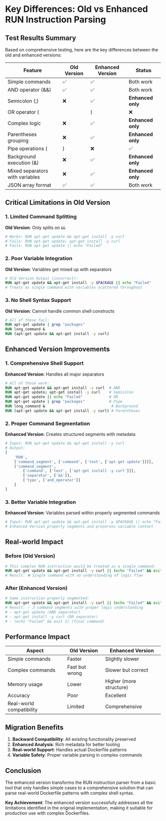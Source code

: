 # Key Differences: Old vs Enhanced RUN Instruction Parsing

## Test Results Summary

Based on comprehensive testing, here are the key differences between the old and enhanced versions:

| Feature | Old Version | Enhanced Version | Status |
|---------|-------------|------------------|---------|
| Simple commands | ✅ | ✅ | Both work |
| AND operator (&&) | ✅ | ✅ | Both work |
| Semicolon (;) | ❌ | ✅ | **Enhanced only** |
| OR operator (||) | ❌ | ✅ | **Enhanced only** |
| Complex logic | ❌ | ✅ | **Enhanced only** |
| Parentheses grouping | ❌ | ✅ | **Enhanced only** |
| Pipe operations (|) | ❌ | ✅ | **Enhanced only** |
| Background execution (&) | ❌ | ✅ | **Enhanced only** |
| Mixed separators with variables | ❌ | ✅ | **Enhanced only** |
| JSON array format | ✅ | ✅ | Both work |

## Critical Limitations in Old Version

### 1. Limited Command Splitting
**Old Version**: Only splits on `&&`
```dockerfile
# Works: RUN apt-get update && apt-get install -y curl
# Fails: RUN apt-get update; apt-get install -y curl
# Fails: RUN apt-get update || echo "Failed"
```

### 2. Poor Variable Integration
**Old Version**: Variables get mixed up with separators
```dockerfile
# Old Version Output (incorrect):
RUN apt-get update && apt-get install -y $PACKAGE || echo "Failed"
# Treats as single command with variables scattered throughout
```

### 3. No Shell Syntax Support
**Old Version**: Cannot handle common shell constructs
```dockerfile
# All of these fail:
RUN apt-get update | grep "packages"
RUN long_command &
RUN (apt-get update && apt-get install -y curl)
```

## Enhanced Version Improvements

### 1. Comprehensive Shell Support
**Enhanced Version**: Handles all major separators
```dockerfile
# All of these work:
RUN apt-get update && apt-get install -y curl  # AND
RUN apt-get update; apt-get install -y curl    # Semicolon
RUN apt-get update || echo "Failed"            # OR
RUN apt-get update | grep "packages"           # Pipe
RUN long_command &                              # Background
RUN (apt-get update && apt-get install -y curl) # Parentheses
```

### 2. Proper Command Segmentation
**Enhanced Version**: Creates structured segments with metadata
```python
# Input: RUN apt-get update && apt-get install -y curl
# Output:
[
    'RUN',
    ['command_segment', ['command', ['text', ['apt-get update']]]],
    ['command_segment', 
        ['command', ['text', ['apt-get install -y curl']]],
        ['separator', ['&&']],
        ['type', ['and_operator']]
    ]
]
```

### 3. Better Variable Integration
**Enhanced Version**: Variables parsed within properly segmented commands
```dockerfile
# Input: RUN apt-get update && apt-get install -y $PACKAGE || echo "Failed"
# Enhanced Version properly segments and preserves variable context
```

## Real-world Impact

### Before (Old Version)
```dockerfile
# This complex RUN instruction would be treated as a single command:
RUN apt-get update && apt-get install -y curl || (echo "Failed" && exit 1)
# Result: ❌ Single command with no understanding of logic flow
```

### After (Enhanced Version)
```dockerfile
# Same instruction properly segmented:
RUN apt-get update && apt-get install -y curl || (echo "Failed" && exit 1)
# Result: ✅ 3 command segments with proper logic understanding
# - apt-get update (AND separator)
# - apt-get install -y curl (OR separator) 
# - (echo "Failed" && exit 1) (final command)
```

## Performance Impact

| Aspect | Old Version | Enhanced Version |
|--------|-------------|------------------|
| Simple commands | Faster | Slightly slower |
| Complex commands | Fast but wrong | Slower but correct |
| Memory usage | Lower | Higher (more structure) |
| Accuracy | Poor | Excellent |
| Real-world compatibility | Limited | Comprehensive |

## Migration Benefits

1. **Backward Compatibility**: All existing functionality preserved
2. **Enhanced Analysis**: Rich metadata for better tooling
3. **Real-world Support**: Handles actual Dockerfile patterns
4. **Variable Safety**: Proper variable parsing in complex commands

## Conclusion

The enhanced version transforms the RUN instruction parser from a basic tool that only handles simple cases to a comprehensive solution that can parse real-world Dockerfile patterns with complex shell syntax.

**Key Achievement**: The enhanced version successfully addresses all the limitations identified in the original implementation, making it suitable for production use with complex Dockerfiles. 